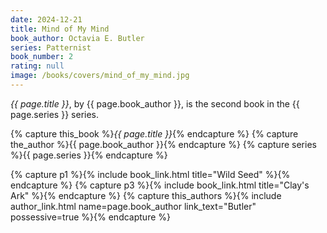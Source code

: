 ```yaml
---
date: 2024-12-21
title: Mind of My Mind
book_author: Octavia E. Butler
series: Patternist
book_number: 2
rating: null
image: /books/covers/mind_of_my_mind.jpg
---
```


<cite class="book-title">{{ page.title }}</cite>, by <span
class="author-name">{{ page.book_author }}</span>, is the second book in the
<span class="book-series">{{ page.series }}</span> series.

{% capture this_book %}<cite class="book-title">{{ page.title }}</cite>{% endcapture %}
{% capture the_author %}<span class="author-name">{{ page.book_author }}</span>{% endcapture %}
{% capture series %}<span class="book-series">{{ page.series }}</span>{% endcapture %}

{% capture p1 %}{% include book_link.html title="Wild Seed" %}{% endcapture %}
{% capture p3 %}{% include book_link.html title="Clay's Ark" %}{% endcapture %}
{% capture this_authors %}{% include author_link.html name=page.book_author link_text="Butler" possessive=true %}{% endcapture %}
